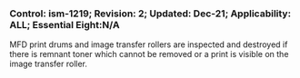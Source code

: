 ### Control: ism-1219; Revision: 2; Updated: Dec-21; Applicability: ALL; Essential Eight:N/A
<p>MFD print drums and image transfer rollers are inspected and destroyed if there is remnant toner which cannot be removed or a print is visible on the image transfer roller.</p>